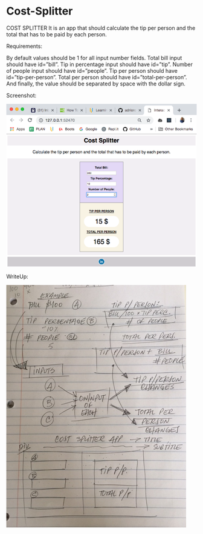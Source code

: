 # Cost-Splitter

COST SPLITTER
It is an app that should calculate the tip per person and the total that has to be paid by each person.

Requirements:

By default values should be 1 for all input number fields.
Total bill input should have id=”bill”.
Tip in percentage input should have id=”tip”.
Number of people input should have id=”people”.
Tip per person should have id=”tip-per-person”.
Total per person should have id=”total-per-person”.
And finally, the value should be separated by space with the dollar sign.

Screenshot:

![Screenshot](https://github.com/adrioro/Cost-Splitter/blob/master/images.css/ScreenShot02.png)

WriteUp:

![WriteUp](https://github.com/adrioro/Cost-Splitter/blob/master/images.css/writeUp.jpg)
